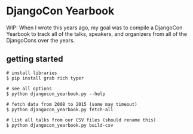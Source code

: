 # DjangoCon Yearbook

WIP: When I wrote this years ago, my goal was to compile a DjangoCon Yearbook to track all of the talks, speakers, and organizers from all of the DjangoCons over the years.

## getting started

```shell
# install libraries
$ pip install grab rich typer

# see all options
$ python djangocon_yearbook.py --help

# fetch data from 2008 to 2015 (some may timeout)
$ python djangocon_yearbook.py fetch-all

# list all talks from our CSV files (should rename this)
$ python djangocon_yearbook.py build-csv
```
